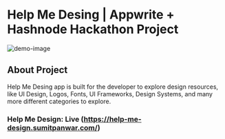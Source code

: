 # Help Me Desing | Appwrite + Hashnode Hackathon Project

![demo-image](https://github.com/sumit-coder/help-me-design/assets/55745378/ea5afaed-0740-4cea-95e8-26b002a741a2)

## About Project

Help Me Desing app is built for the developer to explore design resources, like UI Design, Logos, Fonts, UI Frameworks, Design Systems, and many more different categories to explore.

### Help Me Design: Live (https://help-me-design.sumitpanwar.com/)

